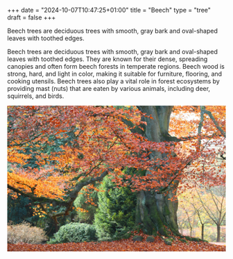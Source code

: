 +++
date = "2024-10-07T10:47:25+01:00"
title = "Beech"
type = "tree"
draft = false
+++

Beech trees are deciduous trees with smooth, gray bark and oval-shaped leaves with toothed edges.

<!--more-->

Beech trees are deciduous trees with smooth, gray bark and oval-shaped leaves with toothed edges. They are known for their dense, spreading canopies and often form beech forests in temperate regions. Beech wood is strong, hard, and light in color, making it suitable for furniture, flooring, and cooking utensils. Beech trees also play a vital role in forest ecosystems by providing mast (nuts) that are eaten by various animals, including deer, squirrels, and birds.

![beech tree](./beech.jpg "A beech tree")
